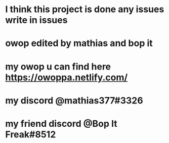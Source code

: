 # I think this project is done any issues write in issues

# owop edited by mathias and bop it

# my owop u can find here https://owoppa.netlify.com/

# my discord @mathias377#3326
# my friend discord @Bop It Freak#8512
